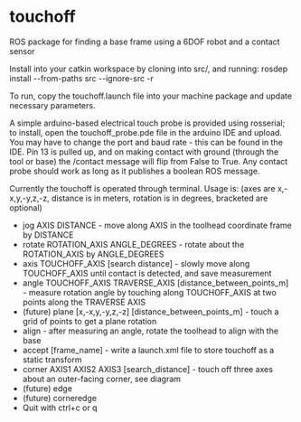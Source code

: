 # touchoff
ROS package for finding a base frame using a 6DOF robot and a contact sensor

Install into your catkin workspace by cloning into src/, and running:
rosdep install --from-paths src --ignore-src -r

To run, copy the touchoff.launch file into your machine package and update necessary parameters.

A simple arduino-based electrical touch probe is provided using rosserial;
to install, open the touchoff_probe.pde file in the arduino IDE and upload.
You may have to change the port and baud rate - this can be found in the IDE.
Pin 13 is pulled up, and on making contact with ground (through the tool or base)
the /contact message will flip from False to True.
Any contact probe should work as long as it publishes a boolean ROS message.

Currently the touchoff is operated through terminal. Usage is:
(axes are x,-x,y,-y,z,-z, distance is in meters, rotation is in degrees, bracketed are optional)

- jog AXIS DISTANCE - move along AXIS in the toolhead coordinate frame by DISTANCE
- rotate ROTATION_AXIS ANGLE_DEGREES - rotate about the ROTATION_AXIS by ANGLE_DEGREES
- axis TOUCHOFF_AXIS [search distance] - slowly move along TOUCHOFF_AXIS until contact is detected, and save measurement
- angle TOUCHOFF_AXIS TRAVERSE_AXIS [distance_between_points_m] - measure rotation angle by touching along TOUCHOFF_AXIS at two points along the TRAVERSE AXIS
- (future) plane [x,-x,y,-y,z,-z] [distance_between_points_m] - touch a grid of points to get a plane rotation
- align - after measuring an angle, rotate the toolhead to align with the base
- accept [frame_name] - write a launch.xml file to store touchoff as a static transform
- corner AXIS1 AXIS2 AXIS3 [search_distance] - touch off three axes about an outer-facing corner, see diagram
- (future) edge 
- (future) corneredge
- Quit with ctrl+c or q


